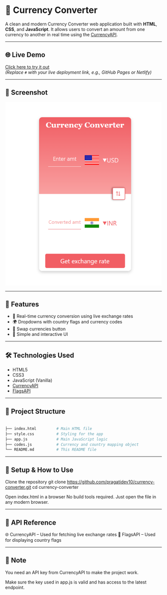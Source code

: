 # 💱 Currency Converter

A clean and modern Currency Converter web application built with **HTML**, **CSS**, and **JavaScript**. It allows users to convert an amount from one currency to another in real time using the [CurrencyAPI](https://currencyapi.com/).

---

## 🌐 Live Demo

[Click here to try it out](https://pragatidev10.github.io/currency-converter/)  
*(Replace `#` with your live deployment link, e.g., GitHub Pages or Netlify)*

---

## 📸 Screenshot

![Currency Converter Screenshot](preview.png)  


---

## 🚀 Features

- 🔄 Real-time currency conversion using live exchange rates
- 🌍 Dropdowns with country flags and currency codes
- 🔁 Swap currencies button
- 🎨 Simple and interactive UI

---

## 🛠️ Technologies Used

- HTML5  
- CSS3  
- JavaScript (Vanilla)  
- [CurrencyAPI](https://currencyapi.com/)  
- [FlagsAPI](https://flagsapi.com/)

---

## 📂 Project Structure
```bash

├── index.html         # Main HTML file
├── style.css          # Styling for the app
├── app.js             # Main JavaScript logic
├── codes.js           # Currency and country mapping object
└── README.md          # This README file
```

---

## 🔑 Setup & How to Use
Clone the repository
git clone https://github.com/pragatidev10/currency-converter.git
cd currency-converter

Open index.html in a browser
No build tools required. Just open the file in any modern browser.

---

## 🔗 API Reference
🌐 CurrencyAPI – Used for fetching live exchange rates
🚩 FlagsAPI – Used for displaying country flags

---

## 📌 Note
You need an API key from CurrencyAPI to make the project work.

Make sure the key used in app.js is valid and has access to the latest endpoint.


